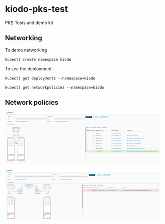 # kiodo-pks-test
PKS Tests and demo kit



## Networking

To demo networking

```
kubectl create namespace kiodo
```

To see the deployment

```
kubectl get deployments --namespace=kiodo
```


```
kubectl get networkpolicies --namespace=kiodo
```

## Network policies

![Alt text](/images/NSXAllow.png "NSXAllow")

![Alt text](/images/NSXDeny.png "NSXDeny")



